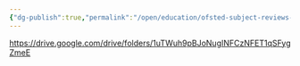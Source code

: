 ```yaml
---
{"dg-publish":true,"permalink":"/open/education/ofsted-subject-reviews-summaries/","dgHomeLink":true,"dgPassFrontmatter":false,"dgShowBacklinks":false,"dgShowLocalGraph":false,"dgShowInlineTitle":false}
---
```



https://drive.google.com/drive/folders/1uTWuh9pBJoNugINFCzNFET1qSFygZmeE